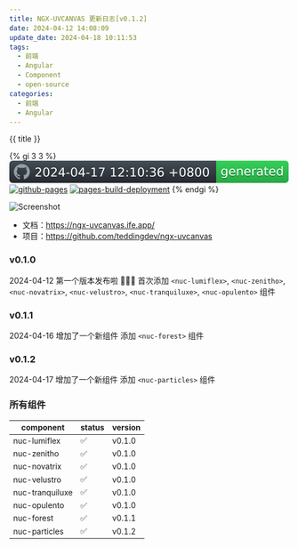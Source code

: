 ```yaml
---
title: NGX-UVCANVAS 更新日志[v0.1.2]
date: 2024-04-12 14:08:09
update_date: 2024-04-18 10:11:53
tags:
  - 前端
  - Angular
  - Component
  - open-source
categories:
  - 前端
  - Angular
---
```


{{ title }}

<!-- more -->

{% gi 3 3 %}
[![pages-generated](https://raw.githubusercontent.com/teddingdev/ngx-uvcanvas/github-pages/generated.svg)](https://raw.githubusercontent.com/teddingdev/ngx-uvcanvas/github-pages/generated.svg)
[![github-pages](https://github.com/teddingdev/ngx-uvcanvas/actions/workflows/github-pages.yaml/badge.svg)](https://github.com/teddingdev/ngx-uvcanvas/actions/workflows/github-pages.yml)
[![pages-build-deployment](https://github.com/teddingdev/ngx-uvcanvas/actions/workflows/pages/pages-build-deployment/badge.svg)](https://github.com/teddingdev/ngx-uvcanvas/actions/workflows/pages/pages-build-deployment)
{% endgi %}

![Screenshot](https://ngx-uvcanvas.ife.app/assets/png/Screenshot.png)

- 文档：https://ngx-uvcanvas.ife.app/
- 项目：https://github.com/teddingdev/ngx-uvcanvas

### v0.1.0

2024-04-12 第一个版本发布啦 🎉🎉🎉
首次添加 `<nuc-lumiflex>`, `<nuc-zenitho>`, `<nuc-novatrix>`, `<nuc-velustro>`, `<nuc-tranquiluxe>`, `<nuc-opulento>` 组件

### v0.1.1

2024-04-16 增加了一个新组件
添加 `<nuc-forest>` 组件

### v0.1.2

2024-04-17 增加了一个新组件
添加 `<nuc-particles>` 组件

### 所有组件

| component       | status | version |
| --------------- | ------ | ------- |
| nuc-lumiflex    | ✅     | v0.1.0  |
| nuc-zenitho     | ✅     | v0.1.0  |
| nuc-novatrix    | ✅     | v0.1.0  |
| nuc-velustro    | ✅     | v0.1.0  |
| nuc-tranquiluxe | ✅     | v0.1.0  |
| nuc-opulento    | ✅     | v0.1.0  |
| nuc-forest      | ✅     | v0.1.1  |
| nuc-particles   | ✅     | v0.1.2  |
